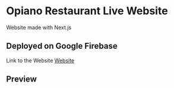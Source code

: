 # Opiano Restaurant Live Website

Website made with Next.js

## Deployed on Google Firebase

Link to the Website
[Website](https://opianomtl.com/)

## Preview


